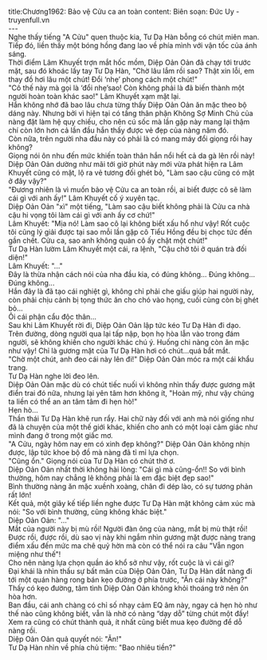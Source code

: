 title:Chương1962: Bảo vệ Cửu ca an toàn
content:
Biên soạn: Đức Uy - truyenfull.vn<br>---<br>Nghe thấy tiếng "A Cửu" quen thuộc kia, Tư Dạ Hàn bỗng có chút miên man. Tiếp đó, liền thấy một bóng hồng đang lao về phía mình với vận tốc của ánh sáng.<br>Thời điểm Lâm Khuyết trợn mắt hốc mồm, Diệp Oản Oản đã chạy tới trước mặt, sau đó khoác lấy tay Tư Dạ Hàn, "Chờ lâu lắm rồi sao? Thật xin lỗi, em thay đồ hơi lâu một chút! Đổi ‘nhẹ’ phong cách một chút!"<br>"Cô thế này mà gọi là ‘đổi nhẹ’sao! Còn không phải là đã biến thành một người hoàn toàn khác sao!" Lâm Khuyết xạm mặt lại.<br>Hắn không nhớ đã bao lâu chưa từng thấy Diệp Oản Oản ăn mặc theo bộ dáng này. Nhưng bởi vì hiện tại có tầng thân phận Không Sợ Minh Chủ của nàng đặt làm hệ quy chiếu, cho nên cú sốc mà lần gặp này mang lại thậm chí còn lớn hơn cả lần đầu hắn thấy được vẻ đẹp của nàng năm đó.<br>Còn nữa, trên người nha đầu này có phải là có mang máy đổi giọng rồi hay không?<br>Giọng nói ôn nhu đến mức khiến toàn thân hắn nổi hết cả da gà lên rồi này!<br>Diệp Oản Oản dường như mãi tới giờ phút này mới vừa phát hiện ra Lâm Khuyết cũng có mặt, lộ ra vẻ tương đối ghét bỏ, "Làm sao cậu cũng có mặt ở đây vậy?"<br>"Đương nhiên là vì muốn bảo vệ Cửu ca an toàn rồi, ai biết được cô sẽ làm cái gì với anh ấy!" Lâm Khuyết cố ý xuyên tạc.<br>Diệp Oản Oản "xì" một tiếng, "Làm sao cậu biết không phải là Cửu ca nhà cậu hi vọng tôi làm cái gì với anh ấy cơ chứ!"<br>Lâm Khuyết: "Mịa nó! Làm sao cô lại không biết xấu hổ như vậy! Rốt cuộc tôi cũng lý giải được tại sao mỗi lần gặp cô Tiểu Hồng đều bị chọc tức đến gần chết. Cửu ca, sao anh không quản cô ấy chặt một chút!"<br>Tư Dạ Hàn lườm Lâm Khuyết một cái, ra lệnh, "Cậu chờ tôi ở quán trà đối diện!"<br>Lâm Khuyết: "..."<br>Đây là thừa nhận cách nói của nha đầu kia, có đúng không... Đúng không... Đúng không...<br>Hắn đây là đã tạo cái nghiệt gì, không chỉ phải che giấu giúp hai người này, còn phải chịu cảnh bị tọng thức ăn cho chó vào họng, cuối cùng còn bị ghét bỏ...<br>Ôi cái phận cẩu độc thân…<br>Sau khi Lâm Khuyết rời đi, Diệp Oản Oản lập tức kéo Tư Dạ Hàn đi dạo.<br>Trên đường, dòng người qua lại tấp nập, bọn họ hòa lẫn vào trong đám người, sẽ không khiến cho người khác chú ý. Huống chi nàng còn ăn mặc như vậy! Chỉ là gương mặt của Tư Dạ Hàn hơi có chút…quá bắt mắt.<br>"Chờ một chút, anh đeo cái này lên đi!" Diệp Oản Oản móc ra một cái khẩu trang.<br>Tư Dạ Hàn nghe lời đeo lên.<br>Diệp Oản Oản mặc dù có chút tiếc nuối vì không nhìn thấy được gương mặt điển trai đó nữa, nhưng lại yên tâm hơn không ít, "Hoàn mỹ, như vậy chúng ta liền có thể an an tâm tâm đi hẹn hò!"<br>Hẹn hò...<br>Thần thái Tư Dạ Hàn khẽ run rẩy. Hai chữ này đối với anh mà nói giống như đã là chuyện của một thế giới khác, khiến cho anh có một loại cảm giác như mình đang ở trong một giấc mơ.<br>"A Cửu, ngày hôm nay em có xinh đẹp không?" Diệp Oản Oản không nhịn được, lập tức khoe bộ đồ mà nàng đã tỉ mỉ lựa chọn.<br>"Cũng ổn." Giọng nói của Tư Dạ Hàn có chút thờ ơ.<br>Diệp Oản Oản nhất thời không hài lòng: "Cái gì mà cũng-ổn!! So với bình thường, hôm nay chẳng lẽ không phải là em đặc biệt đẹp sao!"<br>Bình thường nàng ăn mặc xuềnh xoàng, chân đi dép lào, có sự tương phản rất lớn!<br>Kết quả, một giây kế tiếp liền nghe được Tư Dạ Hàn mặt không cảm xúc mà nói: "So với bình thường, cũng không khác biệt."<br>Diệp Oản Oản: "..."<br>Mắt của người này bị mù rồi! Người đàn ông của nàng, mắt bị mù thật rồi!<br>Được rồi, được rồi, dù sao vị này khi ngắm nhìn gương mặt được nàng trang điểm xấu đến mức ma chê quỷ hờn mà còn có thể nói ra câu "Vẫn ngon miệng như thế"!<br>Cho nên nàng lựa chọn quần áo khổ sở như vậy, rốt cuộc là vì cái gì?<br>Đại khái là nhìn thấu sự bất mãn của Diệp Oản Oản, Tư Dạ Hàn dắt nàng đi tới một quán hàng rong bán kẹo đường ở phía trước, "Ăn cái này không?"<br>Thấy có kẹo đường, tâm tình Diệp Oản Oản không khỏi thoáng trở nên ôn hòa hơn.<br>Ban đầu, cái anh chàng có chỉ số nhạy cảm EQ âm này, ngay cả hẹn hò như thế nào cũng không biết, vẫn là nhờ có nàng “dạy dỗ” từng chút một đấy!<br>Xem ra cũng có chút thành quả, ít nhất cũng biết mua kẹo đường để dỗ nàng rồi.<br>Diệp Oản Oản quả quyết nói: "Ăn!"<br>Tư Dạ Hàn nhìn về phía chủ tiệm: "Bao nhiêu tiền?"